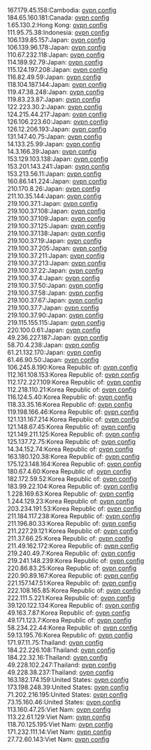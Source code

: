 167.179.45.158:Cambodia: [ovpn config](vpn/167_179_45_158.ovpn)  
184.65.160.181:Canada: [ovpn config](vpn/184_65_160_181.ovpn)  
1.65.130.2:Hong Kong: [ovpn config](vpn/1_65_130_2.ovpn)  
111.95.75.38:Indonesia: [ovpn config](vpn/111_95_75_38.ovpn)  
106.139.85.157:Japan: [ovpn config](vpn/106_139_85_157.ovpn)  
106.139.96.178:Japan: [ovpn config](vpn/106_139_96_178.ovpn)  
110.67.232.118:Japan: [ovpn config](vpn/110_67_232_118.ovpn)  
114.189.92.79:Japan: [ovpn config](vpn/114_189_92_79.ovpn)  
115.124.197.208:Japan: [ovpn config](vpn/115_124_197_208.ovpn)  
116.82.49.59:Japan: [ovpn config](vpn/116_82_49_59.ovpn)  
118.104.187.144:Japan: [ovpn config](vpn/118_104_187_144.ovpn)  
119.47.38.248:Japan: [ovpn config](vpn/119_47_38_248.ovpn)  
119.83.23.87:Japan: [ovpn config](vpn/119_83_23_87.ovpn)  
122.223.30.2:Japan: [ovpn config](vpn/122_223_30_2.ovpn)  
124.215.44.217:Japan: [ovpn config](vpn/124_215_44_217.ovpn)  
126.106.223.60:Japan: [ovpn config](vpn/126_106_223_60.ovpn)  
126.12.206.193:Japan: [ovpn config](vpn/126_12_206_193.ovpn)  
131.147.40.75:Japan: [ovpn config](vpn/131_147_40_75.ovpn)  
14.133.25.99:Japan: [ovpn config](vpn/14_133_25_99.ovpn)  
14.3.166.39:Japan: [ovpn config](vpn/14_3_166_39.ovpn)  
153.129.103.138:Japan: [ovpn config](vpn/153_129_103_138.ovpn)  
153.201.143.241:Japan: [ovpn config](vpn/153_201_143_241.ovpn)  
153.213.56.11:Japan: [ovpn config](vpn/153_213_56_11.ovpn)  
160.86.141.224:Japan: [ovpn config](vpn/160_86_141_224.ovpn)  
210.170.8.26:Japan: [ovpn config](vpn/210_170_8_26.ovpn)  
211.10.35.144:Japan: [ovpn config](vpn/211_10_35_144.ovpn)  
219.100.37.1:Japan: [ovpn config](vpn/219_100_37_1.ovpn)  
219.100.37.108:Japan: [ovpn config](vpn/219_100_37_108.ovpn)  
219.100.37.109:Japan: [ovpn config](vpn/219_100_37_109.ovpn)  
219.100.37.125:Japan: [ovpn config](vpn/219_100_37_125.ovpn)  
219.100.37.138:Japan: [ovpn config](vpn/219_100_37_138.ovpn)  
219.100.37.19:Japan: [ovpn config](vpn/219_100_37_19.ovpn)  
219.100.37.205:Japan: [ovpn config](vpn/219_100_37_205.ovpn)  
219.100.37.211:Japan: [ovpn config](vpn/219_100_37_211.ovpn)  
219.100.37.213:Japan: [ovpn config](vpn/219_100_37_213.ovpn)  
219.100.37.22:Japan: [ovpn config](vpn/219_100_37_22.ovpn)  
219.100.37.4:Japan: [ovpn config](vpn/219_100_37_4.ovpn)  
219.100.37.50:Japan: [ovpn config](vpn/219_100_37_50.ovpn)  
219.100.37.58:Japan: [ovpn config](vpn/219_100_37_58.ovpn)  
219.100.37.67:Japan: [ovpn config](vpn/219_100_37_67.ovpn)  
219.100.37.7:Japan: [ovpn config](vpn/219_100_37_7.ovpn)  
219.100.37.90:Japan: [ovpn config](vpn/219_100_37_90.ovpn)  
219.115.155.115:Japan: [ovpn config](vpn/219_115_155_115.ovpn)  
220.100.0.61:Japan: [ovpn config](vpn/220_100_0_61.ovpn)  
49.236.227.187:Japan: [ovpn config](vpn/49_236_227_187.ovpn)  
58.70.4.238:Japan: [ovpn config](vpn/58_70_4_238.ovpn)  
61.21.132.170:Japan: [ovpn config](vpn/61_21_132_170.ovpn)  
61.46.90.50:Japan: [ovpn config](vpn/61_46_90_50.ovpn)  
106.245.8.190:Korea Republic of: [ovpn config](vpn/106_245_8_190.ovpn)  
112.161.108.153:Korea Republic of: [ovpn config](vpn/112_161_108_153.ovpn)  
112.172.227.109:Korea Republic of: [ovpn config](vpn/112_172_227_109.ovpn)  
112.218.110.21:Korea Republic of: [ovpn config](vpn/112_218_110_21.ovpn)  
116.124.5.40:Korea Republic of: [ovpn config](vpn/116_124_5_40.ovpn)  
118.33.35.16:Korea Republic of: [ovpn config](vpn/118_33_35_16.ovpn)  
119.198.166.46:Korea Republic of: [ovpn config](vpn/119_198_166_46.ovpn)  
121.131.167.214:Korea Republic of: [ovpn config](vpn/121_131_167_214.ovpn)  
121.148.67.45:Korea Republic of: [ovpn config](vpn/121_148_67_45.ovpn)  
121.149.211.125:Korea Republic of: [ovpn config](vpn/121_149_211_125.ovpn)  
125.137.72.75:Korea Republic of: [ovpn config](vpn/125_137_72_75.ovpn)  
14.34.152.74:Korea Republic of: [ovpn config](vpn/14_34_152_74.ovpn)  
163.180.120.38:Korea Republic of: [ovpn config](vpn/163_180_120_38.ovpn)  
175.123.148.164:Korea Republic of: [ovpn config](vpn/175_123_148_164.ovpn)  
180.67.4.60:Korea Republic of: [ovpn config](vpn/180_67_4_60.ovpn)  
182.172.59.52:Korea Republic of: [ovpn config](vpn/182_172_59_52.ovpn)  
183.99.22.104:Korea Republic of: [ovpn config](vpn/183_99_22_104.ovpn)  
1.228.169.63:Korea Republic of: [ovpn config](vpn/1_228_169_63.ovpn)  
1.244.129.23:Korea Republic of: [ovpn config](vpn/1_244_129_23.ovpn)  
203.234.191.53:Korea Republic of: [ovpn config](vpn/203_234_191_53.ovpn)  
211.184.117.238:Korea Republic of: [ovpn config](vpn/211_184_117_238.ovpn)  
211.196.80.33:Korea Republic of: [ovpn config](vpn/211_196_80_33.ovpn)  
211.227.29.121:Korea Republic of: [ovpn config](vpn/211_227_29_121.ovpn)  
211.37.66.25:Korea Republic of: [ovpn config](vpn/211_37_66_25.ovpn)  
211.49.162.172:Korea Republic of: [ovpn config](vpn/211_49_162_172.ovpn)  
219.240.49.7:Korea Republic of: [ovpn config](vpn/219_240_49_7.ovpn)  
219.241.148.239:Korea Republic of: [ovpn config](vpn/219_241_148_239.ovpn)  
220.86.83.25:Korea Republic of: [ovpn config](vpn/220_86_83_25.ovpn)  
220.90.89.167:Korea Republic of: [ovpn config](vpn/220_90_89_167.ovpn)  
221.157.147.51:Korea Republic of: [ovpn config](vpn/221_157_147_51.ovpn)  
222.108.165.85:Korea Republic of: [ovpn config](vpn/222_108_165_85.ovpn)  
222.111.5.221:Korea Republic of: [ovpn config](vpn/222_111_5_221.ovpn)  
39.120.122.134:Korea Republic of: [ovpn config](vpn/39_120_122_134.ovpn)  
49.163.7.87:Korea Republic of: [ovpn config](vpn/49_163_7_87.ovpn)  
49.171.123.7:Korea Republic of: [ovpn config](vpn/49_171_123_7.ovpn)  
58.234.22.44:Korea Republic of: [ovpn config](vpn/58_234_22_44.ovpn)  
59.13.195.76:Korea Republic of: [ovpn config](vpn/59_13_195_76.ovpn)  
171.97.11.75:Thailand: [ovpn config](vpn/171_97_11_75.ovpn)  
184.22.226.108:Thailand: [ovpn config](vpn/184_22_226_108.ovpn)  
184.22.32.16:Thailand: [ovpn config](vpn/184_22_32_16.ovpn)  
49.228.102.247:Thailand: [ovpn config](vpn/49_228_102_247.ovpn)  
49.228.38.237:Thailand: [ovpn config](vpn/49_228_38_237.ovpn)  
163.182.174.159:United States: [ovpn config](vpn/163_182_174_159.ovpn)  
173.198.248.39:United States: [ovpn config](vpn/173_198_248_39.ovpn)  
71.202.216.195:United States: [ovpn config](vpn/71_202_216_195.ovpn)  
73.15.160.46:United States: [ovpn config](vpn/73_15_160_46.ovpn)  
113.160.47.25:Viet Nam: [ovpn config](vpn/113_160_47_25.ovpn)  
113.22.61.129:Viet Nam: [ovpn config](vpn/113_22_61_129.ovpn)  
118.70.125.195:Viet Nam: [ovpn config](vpn/118_70_125_195.ovpn)  
171.232.111.14:Viet Nam: [ovpn config](vpn/171_232_111_14.ovpn)  
27.72.60.143:Viet Nam: [ovpn config](vpn/27_72_60_143.ovpn)  
